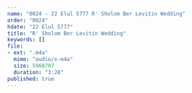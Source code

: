 ```yaml
---
name: "0024 - 22 Elul 5777 R' Sholom Ber Levitin Wedding"
order: "0024"
hdate: "22 Elul 5777"
title: "R' Sholom Ber Levitin Wedding"
keywords: []
file:
- ext: ".m4a"
  mime: "audio/x-m4a"
  size: 5968707
  duration: "3:28"
published: true
---
```


